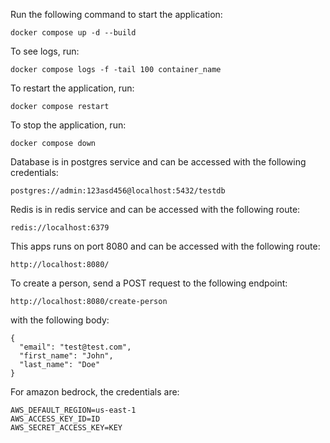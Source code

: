 Run the following command to start the application:

```
docker compose up -d --build
```

To see logs, run:

```
docker compose logs -f -tail 100 container_name
```

To restart the application, run:

```
docker compose restart
```

To stop the application, run:

```
docker compose down
```

Database is in postgres service and can be accessed with the following credentials:

```
postgres://admin:123asd456@localhost:5432/testdb
```

Redis is in redis service and can be accessed with the following route:

```
redis://localhost:6379
```

This apps runs on port 8080 and can be accessed with the following route:

```
http://localhost:8080/
```

To create a person, send a POST request to the following endpoint:

```
http://localhost:8080/create-person
```

with the following body:

```
{
  "email": "test@test.com",
  "first_name": "John",
  "last_name": "Doe"
}
```

For amazon bedrock, the credentials are:

```
AWS_DEFAULT_REGION=us-east-1
AWS_ACCESS_KEY_ID=ID
AWS_SECRET_ACCESS_KEY=KEY
```
